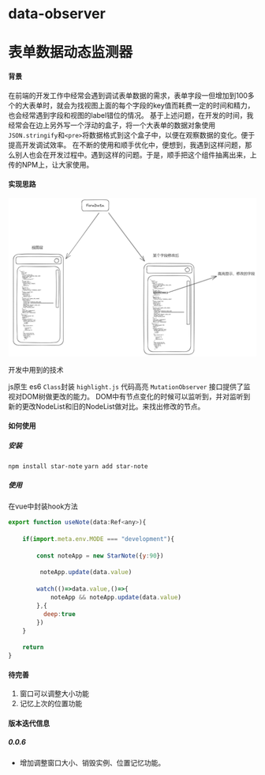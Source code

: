 # data-observer
# 表单数据动态监测器



#### 背景
在前端的开发工作中经常会遇到调试表单数据的需求，表单字段一但增加到100多个的大表单时，就会为找视图上面的每个字段的key值而耗费一定的时间和精力，也会经常遇到字段和视图的label错位的情况。
基于上述问题，在开发的时间，我经常会在边上另外写一个浮动的盒子，将一个大表单的数据对象使用 `JSON.stringify`和`<pre>`将数据格式到这个盒子中，以便在观察数据的变化。便于提高开发调试效率。
在不断的使用和顺手优化中，便想到，我遇到这样问题，那么别人也会在开发过程中。遇到这样的问题。于是，顺手把这个组件抽离出来，上传的NPM上，让大家使用。

#### 实现思路
![/assets/1.png](assets/1.png)

开发中用到的技术

js原生 es6 `Class`封装
`highlight.js` 代码高亮
`MutationObserver` 接口提供了监视对DOM树做更改的能力。
DOM中有节点变化的时候可以监听到，并对监听到新的更改NodeList和旧的NodeList做对比。来找出修改的节点。




#### 如何使用

##### 安装

`npm install star-note`
` yarn add star-note `

##### 使用
在vue中封装hook方法
``` javascript 
export function useNote(data:Ref<any>){

    if(import.meta.env.MODE === "development"){

        const noteApp = new StarNote({y:90})

         noteApp.update(data.value)

        watch(()=>data.value,()=>{
            noteApp && noteApp.update(data.value)
        },{
          deep:true  
        })
    }

    return 
}
````



#### 待完善

1. 窗口可以调整大小功能
2. 记忆上次的位置功能






#### 版本迭代信息

##### 0.0.6
- 增加调整窗口大小、销毁实例、位置记忆功能。


